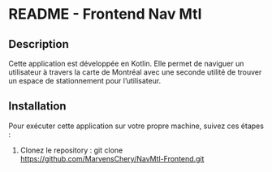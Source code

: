 # README - Frontend Nav Mtl


## Description

Cette application est développée en Kotlin. Elle permet de naviguer un utilisateur à travers la carte de Montréal avec une seconde utilité de trouver un espace de stationnement pour l’utilisateur. 

## Installation

Pour exécuter cette application sur votre propre machine, suivez ces étapes :

1. Clonez le repository :
git clone https://github.com/MarvensChery/NavMtl-Frontend.git



